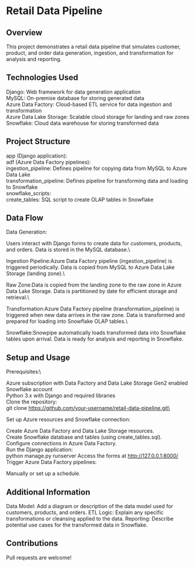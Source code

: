 
# Retail Data Pipeline

## Overview

This project demonstrates a retail data pipeline that simulates customer, product, and order data generation, ingestion, and transformation for analysis and reporting.

## Technologies Used

Django: Web framework for data generation application\
MySQL: On-premise database for storing generated data\
Azure Data Factory: Cloud-based ETL service for data ingestion and transformation\
Azure Data Lake Storage: Scalable cloud storage for landing and raw zones\
Snowflake: Cloud data warehouse for storing transformed data
## Project Structure

app (Django application):\
adf (Azure Data Factory pipelines):\
ingestion_pipeline: Defines pipeline for copying data from MySQL to Azure Data Lake\
transformation_pipeline: Defines pipeline for transforming data and loading to Snowflake\
snowflake_scripts:\
create_tables: SQL script to create OLAP tables in Snowflake
## Data Flow

Data Generation:

Users interact with Django forms to create data for customers, products, and orders.
Data is stored in the MySQL database.\

Ingestion Pipeline:Azure Data Factory pipeline (ingestion_pipeline) is triggered periodically.
Data is copied from MySQL to Azure Data Lake Storage (landing zone).\

Raw Zone:Data is copied from the landing zone to the raw zone in Azure Data Lake Storage.
Data is partitioned by date for efficient storage and retrieval.\

Transformation:Azure Data Factory pipeline (transformation_pipeline) is triggered when new data arrives in the raw zone.
Data is transformed and prepared for loading into Snowflake OLAP tables.\

Snowflake:Snowpipe automatically loads transformed data into Snowflake tables upon arrival.
Data is ready for analysis and reporting in Snowflake.
## Setup and Usage

Prerequisites:\

Azure subscription with Data Factory and Data Lake Storage Gen2 enabled
Snowflake account\
Python 3.x with Django and required libraries\
Clone the repository:\
git clone https://github.com/your-username/retail-data-pipeline.git\

Set up Azure resources and Snowflake connection:

Create Azure Data Factory and Data Lake Storage resources.\
Create Snowflake database and tables (using create_tables.sql).\
Configure connections in Azure Data Factory.\
Run the Django application:\
python manage.py runserver
Access the forms at http://127.0.0.1:8000/
Trigger Azure Data Factory pipelines:

Manually or set up a schedule.
## Additional Information

Data Model: Add a diagram or description of the data model used for customers, products, and orders.
ETL Logic: Explain any specific transformations or cleansing applied to the data.
Reporting: Describe potential use cases for the transformed data in Snowflake.
## Contributions

Pull requests are welcome!
